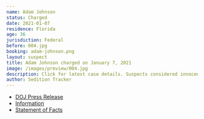 ```yaml
---
name: Adam Johnson
status: Charged
date: 2021-01-07
residence: Florida
age: 36
jurisdiction: Federal
before: 004.jpg
booking: adam-johnson.png
layout: suspect
title: Adam Johnson charged on January 7, 2021
image: /images/preview/004.jpg
description: Click for latest case details. Suspects considered innocent until proven guilty.
author: Sedition Tracker
---
```


- [DOJ Press Release](https://www.justice.gov/usao-dc/pr/three-men-charged-connection-events-us-capitol)
- [Information](https://extremism.gwu.edu/sites/g/files/zaxdzs2191/f/Andrew%20Johnson%20Information.pdf)
- [Statement of Facts](https://extremism.gwu.edu/sites/g/files/zaxdzs2191/f/Andrew%20Johnson%20Statement%20of%20Facts.pdf)
